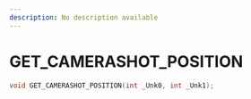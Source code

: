 ```yaml
---
description: No description available 
---
```


# GET_CAMERASHOT_POSITION

```cpp
void GET_CAMERASHOT_POSITION(int _Unk0, int _Unk1);
```